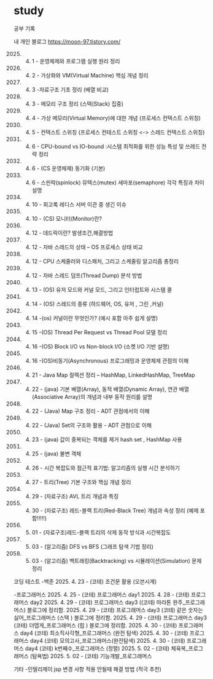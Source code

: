 # study
공부 기록

내 개인 블로그 https://moon-97.tistory.com/


2025. 4. 1 - 운영체제와 프로그램 실행 원리 정리
2025. 4. 2 - 가상화와 VM(Virtual Machine) 핵심 개념 정리
2025. 4. 3 -자료구조 기초 정리 (배열 비교)
2025. 4. 3 - 메모리 구조 정리 (스택(Stack) 집중)
2025. 4. 4 - 가상 메모리(Virtual Memory)에 대한 개념 (프로세스 컨텍스트 스위칭)
2025. 4. 5 - 컨텍스트 스위칭 (프로세스 컨테스트 스위칭 <-> 스레드 컨텍스트 스위칭)
2025. 4. 6 - CPU-bound vs IO-bound :시스템 최적화를 위한 성능 특성 및 쓰레드 전략 정리
2025. 4. 6 - (CS 운영체제) 동기화 (기본)
2025. 4. 6 - 스핀락(spinlock) 뮤텍스(mutex) 세마포(semaphore) 각각 특징과 차이 설명
2025. 4. 10 - 회고록 레디스 서버 이관 중 생긴 이슈
2025. 4. 10 - (CS) 모니터(Monitor)란?
2025. 4. 12 - 데드락이란? 발생조건,해결방법
2025. 4. 12 - 자바 스레드의 상태 – OS 프로세스 상태 비교
2025. 4. 12 - CPU 스케줄러와 디스패처, 그리고 스케줄링 알고리즘 총정리     	
2025. 4. 12 - 자바 스레드 덤프(Thread Dump) 분석 방법
2025. 4. 13 - (OS) 유저 모드와 커널 모드, 그리고 인터럽트와 시스템 콜
2025. 4. 14 - (OS) 스레드의 종류 (하드웨어, OS, 유저 , 그린 ,커널)
2025. 4. 14 -(os) 커널이란 무엇인가? (예시 포함 아주 쉽게 설명)
2025. 4. 15 -(OS) Thread Per Request vs Thread Pool 모델 정리
2025. 4. 16 -(OS) Block I/O vs Non-block I/O (소켓 I/O 기반 설명)
2025. 4. 16 -(OS)비동기(Asynchronous) 프로그래밍과 운영체제 관점의 이해
2025. 4. 21 - Java Map 컬렉션 정리 – HashMap, LinkedHashMap, TreeMap
2025. 4. 22 - (java) 기본 배열(Array), 동적 배열(Dynamic Array), 연관 배열(Associative Array)의 개념과 내부 동작 원리를 설명
2025. 4. 22 - (Java) Map 구조 정리 - ADT 관점에서의 이해
2025. 4. 22 - (Java) Set의 구조와 활용 - ADT 관점으로 이해
2025. 4. 23 - (java) 값이 중복되는 객체를 제거 hash set , HashMap 사용
2025. 4. 25 - (java) 불변 객체
2025. 4. 26 - 시간 복잡도와 점근적 표기법: 알고리즘의 실행 시간 분석하기
2025. 4. 27 - 트리(Tree) 기본 구조와 핵심 개념 정리
2025. 4. 29 - (자료구조) AVL 트리 개념과 특징
2025. 4. 30 - (자료구조) 레드-블랙 트리(Red-Black Tree) 개념과 속성 정리 (예제 포함!!!!!)
2025. 5. 01 - (자료구조)레드-블랙 트리의 삭제 동작 방식과 시간복잡도     
2025. 5. 03 - (알고리즘) DFS vs BFS (그래프 탐색 기법 정리)
2025. 5. 03 - (알고리즘) 백트래킹(Backtracking) vs 시뮬레이션(Simulation) 문제 정리
      

코딩 테스트
-백준
2025. 4. 23 - (코테) 조건문 활용 (오븐시계)

-프로그래머스
2025. 4. 25 - (코테) 프로그래머스 day1
2025. 4. 28 - (코테) 프로그래머스 day2 
2025. 4. 29 - (코테) 프로그래머스 day3   ((코테) 마라톤 완주_프로그래머스) 블로그에 정리함.
2025. 4. 29 - (코테) 프로그래머스 day3   (코테) 같은 숫자는 싫어_프로그래머스 (스택 ) 블로그에 정리함.
2025. 4. 29 - (코테) 프로그래머스 day3   (코테) 더맵게_프로그래머스 (힙 ) 블로그에 정리함.
2025. 4. 30 - (코테) 프로그래머스 day4   (코테) 최소직사각형_프로그래머스 (완전 탐색)
2025. 4. 30 - (코테) 프로그래머스 day4   (코테) 모의고사_프로그래머스(완전탐색)
2025. 4. 30 - (코테) 프로그래머스 day4   (코테) k번째수_프로그래머스 (정렬)
2025. 5. 02 - (코테) 체육복_프로그래머스 (탐욕법)
2025. 5. 02 - (코테) 기능개발_프로그래머스

	

기타  -인텔리제이 jsp 변경 사항 적용 안될때 해결 방법 (적극 추천)
